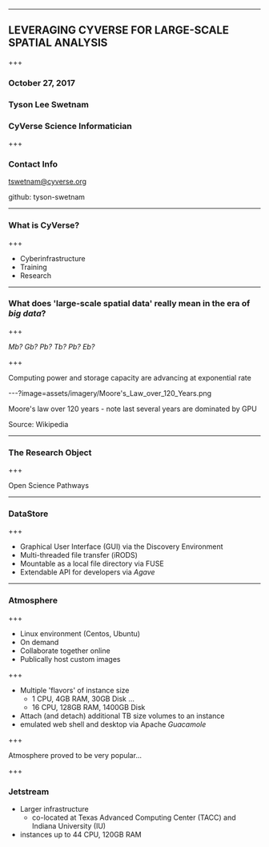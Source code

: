 <!--
Slide delimiters are given by:
horizontal: ---
vertical: +++
-->

---

## LEVERAGING CYVERSE FOR LARGE-SCALE SPATIAL ANALYSIS

+++

### October 27, 2017
### Tyson Lee Swetnam
### CyVerse Science Informatician

+++

### Contact Info

tswetnam@cyverse.org

github: tyson-swetnam

---

### What is CyVerse?

+++

- Cyberinfrastructure
- Training
- Research

---

### What does 'large-scale spatial data' really mean in the era of _big data_?

+++

*Mb? Gb? Pb? Tb? Pb? Eb?*

+++

Computing power and storage capacity are advancing at exponential rate

---?image=assets/imagery/Moore's_Law_over_120_Years.png 

Moore's law over 120 years - note last several years are dominated by GPU

Source: Wikipedia

---

### The Research Object

+++

Open Science Pathways

---

### DataStore

+++

- Graphical User Interface (GUI) via the Discovery Environment
- Multi-threaded file transfer (iRODS)
- Mountable as a local file directory via FUSE
- Extendable API for developers via _*Agave*_

---

### Atmosphere

+++

- Linux environment (Centos, Ubuntu)
- On demand
- Collaborate together online
- Publically host custom images

+++

- Multiple 'flavors' of instance size
  - 1 CPU, 4GB RAM, 30GB Disk
  ...
  - 16 CPU, 128GB RAM, 1400GB Disk
- Attach (and detach) additional TB size volumes to an instance   
- emulated web shell and desktop via Apache _Guacamole_  

+++

Atmosphere proved to be very popular...

+++

### Jetstream

- Larger infrastructure
  - co-located at Texas Advanced Computing Center (TACC) and Indiana University (IU)
- instances up to 44 CPU, 120GB RAM  

